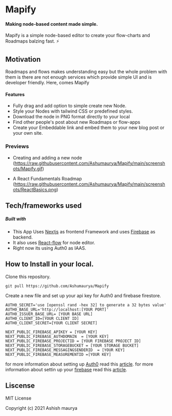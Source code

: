 # Mapify

#### Making node-based content made simple.

Mapify is a simple node-based editor to create your flow-charts and Roadmaps balzing fast. :zap:

## Motivation

Roadmaps and flows makes understanding easy but the whole problem with them is there are not enough services which provide simple UI and is developer friendly. Here, comes Mapify

#### Features

- Fully drag and add option to simple create new Node.
- Style your Nodes with tailwind CSS or predefined styles.
- Download the node in PNG format directly to your local
- Find other people's post about new Roadmaps or flow-apps
- Create your Embeddable link and embed them to your new blog post or your own site.

### Previews

- Creating and adding a new node
  (https://raw.githubusercontent.com/Ashumaurya/Mapify/main/screenshots/Mapify.gif)

- A React Fundamentals Roadmap
  (https://raw.githubusercontent.com/Ashumaurya/Mapify/main/screenshots/ReactBasics.png)

## Tech/frameworks used

##### Built with

- This App Uses [Nextjs](https://nextjs.org/) as frontend Framework and uses [Firebase](https://firebase.google.com/) as backend.
- It also uses [React-flow](https://reactflow.dev/) for node editor.
- Right now its using Auth0 as IAAS.

## How to Install in your local.

Clone this repository.

```
git pull https://github.com/Ashumaurya/Mapify

```

Create a new file and set up your api key for Auth0 and firebase firestore.

```
AUTH0_SECRET='use [openssl rand -hex 32] to generate a 32 bytes value'
AUTH0_BASE_URL='http://localhost:[YOUR PORT]'
AUTH0_ISSUER_BASE_URL= [YOUR BASE URL]
AUTH0_CLIENT_ID=[YOUR CLIENT ID]
AUTH0_CLIENT_SECRET=[YOUR CLIENT SECRET]

NEXT_PUBLIC_FIREBASE_APIKEY = [YOUR KEY]
NEXT_PUBLIC_FIREBASE_AUTHDOMAIN  = [YOUR KEY]
NEXT_PUBLIC_FIREBASE_PROJECTID = [YOUR FIREBASE PROJECT ID]
NEXT_PUBLIC_FIREBASE_STORAGEBUCKET = [YOUR STORAGE BUCKET]
NEXT_PUBLIC_FIREBASE_MESSAGINGSENDERID  = [YOUR KEY]
NEXT_PUBLIC_FIREBASE_MEASUREMENTID =[YOUR KEY]

```

for more information about setting up [Auth0](https://auth0.com) read this [article](https://auth0.com/docs/quickstart/webapp/nextjs/01-login).
for more information about settin up your [firebase](https://firebase.google.com) read this [article](https://firebase.google.com/docs/web/setup).

## Liscense

MIT License

Copyright (c) 2021 Ashish maurya
